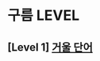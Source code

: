 # 구름 LEVEL 
## [Level 1] [거울 단어][link]

[link]: https://level.goorm.io/exam/49066/%EA%B1%B0%EC%9A%B8-%EB%8B%A8%EC%96%B4/quiz/1
